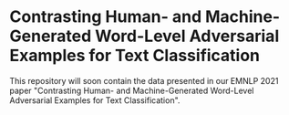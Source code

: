 # Contrasting Human- and Machine-Generated Word-Level Adversarial Examples for Text Classification

This repository will soon contain the data presented in our EMNLP 2021 paper "Contrasting Human- and Machine-Generated Word-Level Adversarial Examples for Text Classification".